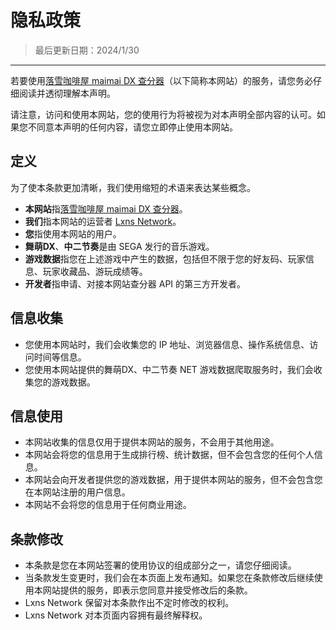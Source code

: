 # 隐私政策

> 最后更新日期：2024/1/30

---

若要使用[落雪咖啡屋 maimai DX 查分器](https://maimai.lxns.net)（以下简称本网站）的服务，请您务必仔细阅读并透彻理解本声明。

请注意，访问和使用本网站，您的使用行为将被视为对本声明全部内容的认可。如果您不同意本声明的任何内容，请您立即停止使用本网站。

## 定义

为了使本条款更加清晰，我们使用缩短的术语来表达某些概念。

- **本网站**指[落雪咖啡屋 maimai DX 查分器](https://maimai.lxns.net)。
- **我们**指本网站的运营者 [Lxns Network](https://lxns.net)。
- **您**指使用本网站的用户。
- **舞萌DX**、**中二节奏**是由 SEGA 发行的音乐游戏。
- **游戏数据**指您在上述游戏中产生的数据，包括但不限于您的好友码、玩家信息、玩家收藏品、游玩成绩等。
- **开发者**指申请、对接本网站查分器 API 的第三方开发者。

## 信息收集

- 您使用本网站时，我们会收集您的 IP 地址、浏览器信息、操作系统信息、访问时间等信息。
- 您使用本网站提供的舞萌DX、中二节奏 NET 游戏数据爬取服务时，我们会收集您的游戏数据。

## 信息使用

- 本网站收集的信息仅用于提供本网站的服务，不会用于其他用途。
- 本网站会将您的信息用于生成排行榜、统计数据，但不会包含您的任何个人信息。
- 本网站会向开发者提供您的游戏数据，用于提供本网站的服务，但不会包含您在本网站注册的用户信息。
- 本网站不会将您的信息用于任何商业用途。

## 条款修改

- 本条款是您在本网站签署的使用协议的组成部分之一，请您仔细阅读。
- 当条款发生变更时，我们会在本页面上发布通知。如果您在条款修改后继续使用本网站提供的服务，即表示您同意并接受修改后的条款。
- Lxns Network 保留对本条款作出不定时修改的权利。
- Lxns Network 对本页面内容拥有最终解释权。
